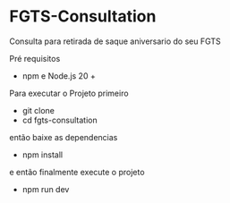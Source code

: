 # FGTS-Consultation

Consulta para retirada de saque aniversario do seu FGTS

Pré requisitos

- npm e Node.js 20 +

Para executar o Projeto primeiro 

- git clone <url-do-repositorio>
- cd fgts-consultation


então baixe as dependencias

- npm install

e então finalmente execute o projeto

 - npm run dev
